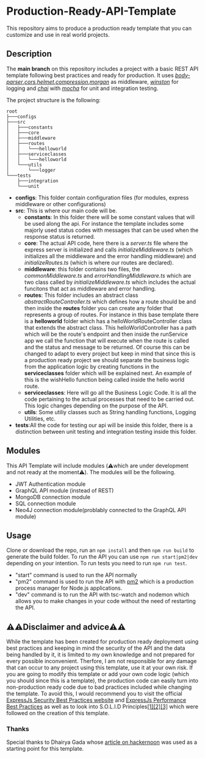 # Production-Ready-API-Template

This repository aims to produce a production ready template that you can customize and use in real world projects.

## Description

The **main branch** on this repository includes a project with a basic REST API template following best practices and ready for production. It uses [_body-parser_](https://www.npmjs.com/package/body-parser),[_cors_](https://www.npmjs.com/package/cors),[_helmet_](https://www.npmjs.com/package/helmet),[_compression_](https://www.npmjs.com/package/compression),[_morgan_](https://www.npmjs.com/package/morgan) as middleware, [_winston_](https://www.npmjs.com/package/winston) for logging and [_chai_](https://www.chaijs.com/) with [_mocha_](https://mochajs.org/) for unit and integration testing.

The project structure is the following:

```
root
├───configs
├───src
│   ├───constants
│   ├───core
│   ├───middleware
│   ├───routes
│   │   └───helloworld
│   ├───serviceclasses
│   │   └───helloworld
│   └───utils
│       └───logger
└───tests
    ├───integration
    └───unit
```

- **configs**: This folder contain configuration files (for modules, express middleware or other configurations)
- **src**: This is where our main code will be.
  - **constants**: In this folder there will be some constant values that will be used along the api. For instance the template includes some majorly used status codes with messages that can be used when the response status is returned.
  - **core**: The actual API code, here there is a _server.ts_ file where the express server is initialized and calls _initializeMiddleware.ts_ (which initializes all the middleware and the error handling middleware) and _initializeRoutes.ts_ (which is where our routes are declared).
  - **middleware**: this folder contains two files, the _commonMiddleware.ts_ and _errorHandlingMiddleware.ts_ which are two class called by _initializeMiddleware.ts_ which includes the actual funcitons that act as middleware and error handling.
  - **routes**: This folder includes an abstract class _abstractRouteController.ts_ which defines how a route should be and then inside the **routes** folder you can create any folder that represents a group of routes. For instance in this base template there is a **helloworld** folder which has a helloWorldRouteController class that extends the abstract class. This helloWorldController has a path which will be the route's endpoint and then inside the runService app we call the function that will execute when the route is called and the status and message to be returned. Of course this can be changed to adapt to every project but keep in mind that since this is a production ready project we should separate the business logic from the application logic by creating functions in the **serviceclasses** folder which will be explained next. An example of this is the wishHello function being called inside the hello world route.
  - **serviceclasses**: Here will go all the Business Logic Code. It is all the code pertaining to the actual processes that need to be carried out. This logic changes depending on the purpose of the API.
  - **utils**: Some utiliy classes such as String handling functions, Logging Utilities, etc.
- **tests**:All the code for testing our api will be inside this folder, there is a distinction between unit testing and integration testing inside this folder.

## Modules

This API Template will include modules (⚠️which are under development and not ready at the moment⚠️). The modules will be the following.

- JWT Authentication module
- GraphQL API module (instead of REST)
- MongoDB connection module
- SQL connection module
- Neo4J connection module(problably connected to the GraphQL API module)
## Usage
Clone or download the repo, run an ```npm install``` and then ```npm run build``` to generate the build folder. To run the API you can use ```npm run start|pm2|dev``` depending on your intention. To run tests you need to run ```npm run test```.
- "start" command is used to run the API normally
- "pm2" command is used to run the API with [pm2](https://www.npmjs.com/package/pm2) which is a production process manager for Node.js applications.
- "dev" command is to run the API with tsc-watch and nodemon which allows you to make changes in your code without the need of restarting the API. 
## ⚠️⚠️Disclaimer and advice⚠️⚠️

While the template has been created for production ready deployment using best practices and keeping in mind the security of the API and the data being handled by it, it is limited to my own knowledge and not prepared for every possible inconvenient. Therfore, I am not responsible for any damage that can occur to any project using this template, use it at your own risk. If you are going to modify this template or add your own code logic (which you should since this is a template), the production code can easily turn into non-production ready code due to bad practices included while changing the template. To avoid this, I would recommend you to visit the official [ExpressJs Security Best Practices website](https://expressjs.com/en/advanced/best-practice-security.html) and [ExpressJs Performance Best Practices](https://expressjs.com/en/advanced/best-practice-performance.html) as well as to look into S.O.L.I.D Principles[[1]](https://itnext.io/brutally-solid-typescript-ba745585f440)[[2]](https://hackernoon.com/solid-principles-made-easy-67b1246bcdf?ref=hackernoon.com)[[3]](https://medium.com/sarccom/is-your-code-solid-enough-part-1-fe1e2cb73894) which were followed on the creation of this template.
### Thanks
Special thanks to Dhairya Gada whose [article on hackernoon](https://hackernoon.com/writing-a-production-ready-express-server-a-step-by-step-guide-2k6732x5) was used as a starting point for this template.
